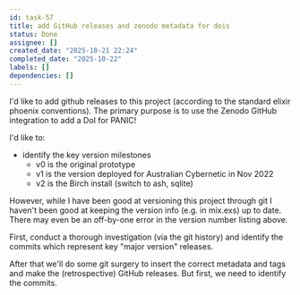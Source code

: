 ```yaml
---
id: task-57
title: add GitHub releases and zenodo metadata for dois
status: Done
assignee: []
created_date: "2025-10-21 22:24"
completed_date: "2025-10-22"
labels: []
dependencies: []
---
```


I'd like to add github releases to this project (according to the standard
elixir phoenix conventions). The primary purpose is to use the Zenodo GitHub
integration to add a DoI for PANIC!

I'd like to:

- identify the key version milestones
  - v0 is the original prototype
  - v1 is the version deployed for Australian Cybernetic in Nov 2022
  - v2 is the Birch install (switch to ash, sqlite)

However, while I have been good at versioning this project through git I haven't
been good at keeping the version info (e.g. in mix.exs) up to date. There may
even be an off-by-one error in the version number listing above.

First, conduct a thorough investigation (via the git history) and identify the
commits which represent key "major version" releases.

After that we'll do some git surgery to insert the correct metadata and tags and
make the (retrospective) GitHub releases. But first, we need to identify the
commits.
